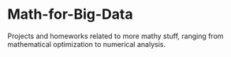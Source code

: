 # Math-for-Big-Data
Projects and homeworks related to more mathy stuff, ranging from mathematical optimization to numerical analysis.
